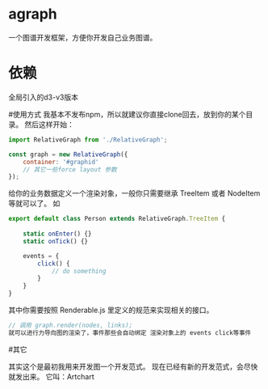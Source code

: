 # agraph
一个图谱开发框架，方便你开发自己业务图谱。

# 依赖
全局引入的d3-v3版本


#使用方式
我基本不发布npm，所以就建议你直接clone回去，放到你的某个目录。
然后这样开始：
``` js
import RelativeGraph from './RelativeGraph';

const graph = new RelativeGraph({
    container: '#graphid'
    // 其它一些force layout 参数
});

```

给你的业务数据定义一个渲染对象，一般你只需要继承 TreeItem 或者 NodeItem 等就可以了。
如
``` js
export default class Person extends RelativeGraph.TreeItem {
    
    static onEnter() {}
    static onTick() {}

    events = {
        click() {
            // do something
        }
    }   
}

```
其中你需要按照 Renderable.js 里定义的规范来实现相关的接口。

``` js
// 调用 graph.render(nodes, links);
就可以进行力导向图的渲染了，事件那些会自动绑定 渲染对象上的 events click等事件
```


#其它

其实这个是最初我用来开发图一个开发范式。
现在已经有新的开发范式，会尽快就发出来。
它叫：Artchart